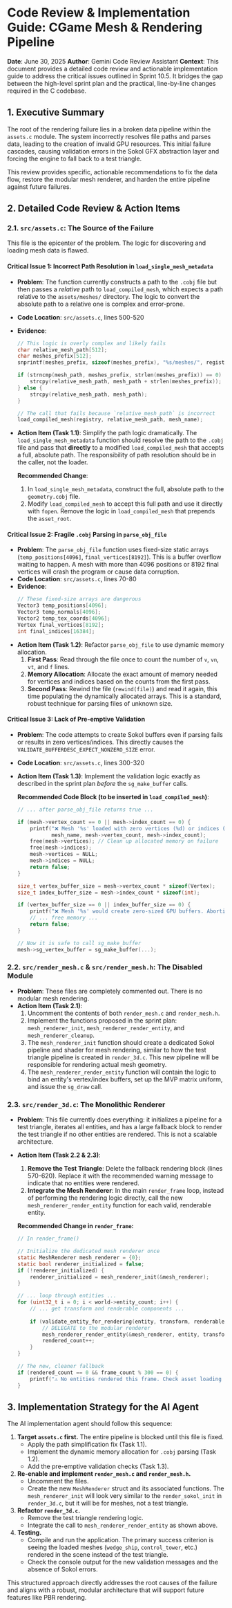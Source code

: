 # Code Review & Implementation Guide: CGame Mesh & Rendering Pipeline

**Date**: June 30, 2025
**Author**: Gemini Code Review Assistant
**Context**: This document provides a detailed code review and actionable implementation guide to address the critical issues outlined in Sprint 10.5. It bridges the gap between the high-level sprint plan and the practical, line-by-line changes required in the C codebase.

## 1. Executive Summary

The root of the rendering failure lies in a broken data pipeline within the `assets.c` module. The system incorrectly resolves file paths and parses data, leading to the creation of invalid GPU resources. This initial failure cascades, causing validation errors in the Sokol GFX abstraction layer and forcing the engine to fall back to a test triangle.

This review provides specific, actionable recommendations to fix the data flow, restore the modular mesh renderer, and harden the entire pipeline against future failures.

## 2. Detailed Code Review & Action Items

### 2.1. `src/assets.c`: The Source of the Failure

This file is the epicenter of the problem. The logic for discovering and loading mesh data is flawed.

#### **Critical Issue 1: Incorrect Path Resolution in `load_single_mesh_metadata`**

*   **Problem**: The function currently constructs a path to the `.cobj` file but then passes a *relative* path to `load_compiled_mesh`, which expects a path relative to the `assets/meshes/` directory. The logic to convert the absolute path to a relative one is complex and error-prone.
*   **Code Location**: `src/assets.c`, lines 500-520
*   **Evidence**:
    ```c
    // This logic is overly complex and likely fails
    char relative_mesh_path[512];
    char meshes_prefix[512];
    snprintf(meshes_prefix, sizeof(meshes_prefix), "%s/meshes/", registry->asset_root);
    
    if (strncmp(mesh_path, meshes_prefix, strlen(meshes_prefix)) == 0) {
        strcpy(relative_mesh_path, mesh_path + strlen(meshes_prefix));
    } else {
        strcpy(relative_mesh_path, mesh_path);
    }
    
    // The call that fails because `relative_mesh_path` is incorrect
    load_compiled_mesh(registry, relative_mesh_path, mesh_name);
    ```
*   **Action Item (Task 1.1)**: Simplify the path logic dramatically. The `load_single_mesh_metadata` function should resolve the path to the `.cobj` file and pass that **directly** to a modified `load_compiled_mesh` that accepts a full, absolute path. The responsibility of path resolution should be in the caller, not the loader.

    **Recommended Change**:
    1.  In `load_single_mesh_metadata`, construct the full, absolute path to the `geometry.cobj` file.
    2.  Modify `load_compiled_mesh` to accept this full path and use it directly with `fopen`. Remove the logic in `load_compiled_mesh` that prepends the `asset_root`.

#### **Critical Issue 2: Fragile `.cobj` Parsing in `parse_obj_file`**

*   **Problem**: The `parse_obj_file` function uses fixed-size static arrays (`temp_positions[4096]`, `final_vertices[8192]`). This is a buffer overflow waiting to happen. A mesh with more than 4096 positions or 8192 final vertices will crash the program or cause data corruption.
*   **Code Location**: `src/assets.c`, lines 70-80
*   **Evidence**:
    ```c
    // These fixed-size arrays are dangerous
    Vector3 temp_positions[4096];
    Vector3 temp_normals[4096];
    Vector2 temp_tex_coords[4096];
    Vertex final_vertices[8192];
    int final_indices[16384];
    ```
*   **Action Item (Task 1.2)**: Refactor `parse_obj_file` to use dynamic memory allocation.
    1.  **First Pass**: Read through the file once to count the number of `v`, `vn`, `vt`, and `f` lines.
    2.  **Memory Allocation**: Allocate the exact amount of memory needed for vertices and indices based on the counts from the first pass.
    3.  **Second Pass**: Rewind the file (`rewind(file)`) and read it again, this time populating the dynamically allocated arrays. This is a standard, robust technique for parsing files of unknown size.

#### **Critical Issue 3: Lack of Pre-emptive Validation**

*   **Problem**: The code attempts to create Sokol buffers even if parsing fails or results in zero vertices/indices. This directly causes the `VALIDATE_BUFFERDESC_EXPECT_NONZERO_SIZE` error.
*   **Code Location**: `src/assets.c`, lines 300-320
*   **Action Item (Task 1.3)**: Implement the validation logic exactly as described in the sprint plan *before* the `sg_make_buffer` calls.

    **Recommended Code Block (to be inserted in `load_compiled_mesh`)**:
    ```c
    // ... after parse_obj_file returns true ...

    if (mesh->vertex_count == 0 || mesh->index_count == 0) {
        printf("❌ Mesh '%s' loaded with zero vertices (%d) or indices (%d)\n", 
               mesh_name, mesh->vertex_count, mesh->index_count);
        free(mesh->vertices); // Clean up allocated memory on failure
        free(mesh->indices);
        mesh->vertices = NULL;
        mesh->indices = NULL;
        return false;
    }

    size_t vertex_buffer_size = mesh->vertex_count * sizeof(Vertex);
    size_t index_buffer_size = mesh->index_count * sizeof(int);

    if (vertex_buffer_size == 0 || index_buffer_size == 0) {
        printf("❌ Mesh '%s' would create zero-sized GPU buffers. Aborting.\n", mesh_name);
        // ... free memory ...
        return false;
    }

    // Now it is safe to call sg_make_buffer
    mesh->sg_vertex_buffer = sg_make_buffer(...);
    ```

### 2.2. `src/render_mesh.c` & `src/render_mesh.h`: The Disabled Module

*   **Problem**: These files are completely commented out. There is no modular mesh rendering.
*   **Action Item (Task 2.1)**:
    1.  Uncomment the contents of both `render_mesh.c` and `render_mesh.h`.
    2.  Implement the functions proposed in the sprint plan: `mesh_renderer_init`, `mesh_renderer_render_entity`, and `mesh_renderer_cleanup`.
    3.  The `mesh_renderer_init` function should create a dedicated Sokol pipeline and shader for mesh rendering, similar to how the test triangle pipeline is created in `render_3d.c`. This new pipeline will be responsible for rendering actual mesh geometry.
    4.  The `mesh_renderer_render_entity` function will contain the logic to bind an entity's vertex/index buffers, set up the MVP matrix uniform, and issue the `sg_draw` call.

### 2.3. `src/render_3d.c`: The Monolithic Renderer

*   **Problem**: This file currently does everything: it initializes a pipeline for a test triangle, iterates all entities, and has a large fallback block to render the test triangle if no other entities are rendered. This is not a scalable architecture.
*   **Action Item (Task 2.2 & 2.3)**:
    1.  **Remove the Test Triangle**: Delete the fallback rendering block (lines 570-620). Replace it with the recommended warning message to indicate that no entities were rendered.
    2.  **Integrate the Mesh Renderer**: In the main `render_frame` loop, instead of performing the rendering logic directly, call the new `mesh_renderer_render_entity` function for each valid, renderable entity.

    **Recommended Change in `render_frame`:**
    ```c
    // In render_frame()
    
    // Initialize the dedicated mesh renderer once
    static MeshRenderer mesh_renderer = {0};
    static bool renderer_initialized = false;
    if (!renderer_initialized) {
        renderer_initialized = mesh_renderer_init(&mesh_renderer);
    }

    // ... loop through entities ...
    for (uint32_t i = 0; i < world->entity_count; i++) {
        // ... get transform and renderable components ...
        
        if (validate_entity_for_rendering(entity, transform, renderable, frame_count)) {
            // DELEGATE to the modular renderer
            mesh_renderer_render_entity(&mesh_renderer, entity, transform, renderable, view_projection_matrix);
            rendered_count++;
        }
    }

    // The new, cleaner fallback
    if (rendered_count == 0 && frame_count % 300 == 0) {
        printf("⚠️ No entities rendered this frame. Check asset loading and scene setup.\n");
    }
    ```

## 3. Implementation Strategy for the AI Agent

The AI implementation agent should follow this sequence:

1.  **Target `assets.c` first.** The entire pipeline is blocked until this file is fixed.
    *   Apply the path simplification fix (Task 1.1).
    *   Implement the dynamic memory allocation for `.cobj` parsing (Task 1.2).
    *   Add the pre-emptive validation checks (Task 1.3).
2.  **Re-enable and implement `render_mesh.c` and `render_mesh.h`.**
    *   Uncomment the files.
    *   Create the new `MeshRenderer` struct and its associated functions. The `mesh_renderer_init` will look very similar to the `render_sokol_init` in `render_3d.c`, but it will be for meshes, not a test triangle.
3.  **Refactor `render_3d.c`.**
    *   Remove the test triangle rendering logic.
    *   Integrate the call to `mesh_renderer_render_entity` as shown above.
4.  **Testing.**
    *   Compile and run the application. The primary success criterion is seeing the loaded meshes (`wedge_ship`, `control_tower`, etc.) rendered in the scene instead of the test triangle.
    *   Check the console output for the new validation messages and the absence of Sokol errors.

This structured approach directly addresses the root causes of the failure and aligns with a robust, modular architecture that will support future features like PBR rendering.
